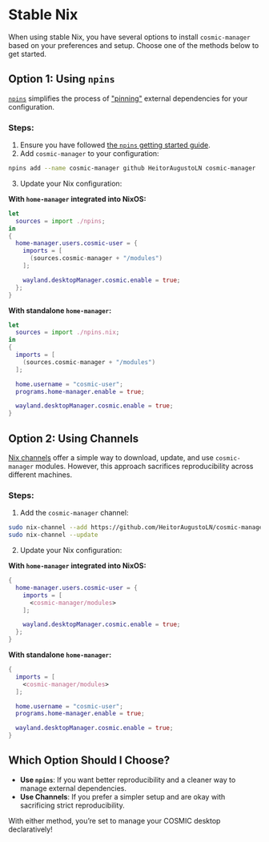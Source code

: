 # Stable Nix

When using stable Nix, you have several options to install `cosmic-manager` based on your preferences and setup. Choose one of the methods below to get started.

## Option 1: Using `npins`

[`npins`](https://github.com/andir/npins) simplifies the process of ["pinning"](https://nix.dev/tutorials/first-steps/towards-reproducibility-pinning-nixpkgs) external dependencies for your configuration.

### Steps:

1. Ensure you have followed [the `npins` getting started guide](https://github.com/andir/npins#getting-started).
2. Add `cosmic-manager` to your configuration:

```sh
npins add --name cosmic-manager github HeitorAugustoLN cosmic-manager
```

3. Update your Nix configuration:

**With `home-manager` integrated into NixOS:**

```nix
let
  sources = import ./npins;
in
{
  home-manager.users.cosmic-user = {
    imports = [
      (sources.cosmic-manager + "/modules")
    ];

    wayland.desktopManager.cosmic.enable = true;
  };
}
```

**With standalone `home-manager`:**

```nix
let
  sources = import ./npins.nix;
in
{
  imports = [
    (sources.cosmic-manager + "/modules")
  ];

  home.username = "cosmic-user";
  programs.home-manager.enable = true;

  wayland.desktopManager.cosmic.enable = true;
}
```

## Option 2: Using Channels

[Nix channels](https://nixos.org/manual/nix/stable/command-ref/nix-channel.html) offer a simple way to download, update, and use `cosmic-manager` modules. However, this approach sacrifices reproducibility across different machines.

### Steps:

1. Add the `cosmic-manager` channel:

```sh
sudo nix-channel --add https://github.com/HeitorAugustoLN/cosmic-manager/archive/main.tar.gz cosmic-manager
sudo nix-channel --update
```

2. Update your Nix configuration:

**With `home-manager` integrated into NixOS:**

```nix
{
  home-manager.users.cosmic-user = {
    imports = [
      <cosmic-manager/modules>
    ];

    wayland.desktopManager.cosmic.enable = true;
  };
}
```

**With standalone `home-manager`:**

```nix
{
  imports = [
    <cosmic-manager/modules>
  ];

  home.username = "cosmic-user";
  programs.home-manager.enable = true;

  wayland.desktopManager.cosmic.enable = true;
}
```

## Which Option Should I Choose?

- **Use `npins`**: If you want better reproducibility and a cleaner way to manage external dependencies.
- **Use Channels**: If you prefer a simpler setup and are okay with sacrificing strict reproducibility.

With either method, you’re set to manage your COSMIC desktop declaratively!
